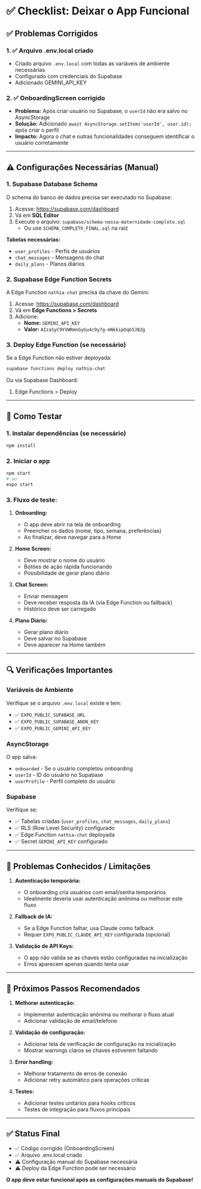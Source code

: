 # ✅ Checklist: Deixar o App Funcional

## ✅ Problemas Corrigidos

### 1. ✅ Arquivo .env.local criado
- Criado arquivo `.env.local` com todas as variáveis de ambiente necessárias
- Configurado com credenciais do Supabase
- Adicionado GEMINI_API_KEY

### 2. ✅ OnboardingScreen corrigido
- **Problema:** Após criar usuário no Supabase, o `userId` não era salvo no AsyncStorage
- **Solução:** Adicionado `await AsyncStorage.setItem('userId', user.id);` após criar o perfil
- **Impacto:** Agora o chat e outras funcionalidades conseguem identificar o usuário corretamente

---

## ⚠️ Configurações Necessárias (Manual)

### 1. Supabase Database Schema
O schema do banco de dados precisa ser executado no Supabase:

1. Acesse: https://supabase.com/dashboard
2. Vá em **SQL Editor**
3. Execute o arquivo: `supabase/schema-nossa-maternidade-completo.sql`
   - Ou use `SCHEMA_COMPLETO_FINAL.sql` na raiz

**Tabelas necessárias:**
- `user_profiles` - Perfis de usuários
- `chat_messages` - Mensagens do chat
- `daily_plans` - Planos diários

### 2. Supabase Edge Function Secrets
A Edge Function `nathia-chat` precisa da chave do Gemini:

1. Acesse: https://supabase.com/dashboard
2. Vá em **Edge Functions > Secrets**
3. Adicione:
   - **Nome:** `GEMINI_API_KEY`
   - **Valor:** `AIzaSyC9YVWRmnGyGu4c9y7g-mNkkipDqb5JBZg`

### 3. Deploy Edge Function (se necessário)
Se a Edge Function não estiver deployada:

```bash
supabase functions deploy nathia-chat
```

Ou via Supabase Dashboard:
1. Edge Functions > Deploy

---

## 🧪 Como Testar

### 1. Instalar dependências (se necessário)
```bash
npm install
```

### 2. Iniciar o app
```bash
npm start
# ou
expo start
```

### 3. Fluxo de teste:

1. **Onboarding:**
   - O app deve abrir na tela de onboarding
   - Preencher os dados (nome, tipo, semana, preferências)
   - Ao finalizar, deve navegar para a Home

2. **Home Screen:**
   - Deve mostrar o nome do usuário
   - Botões de ação rápida funcionando
   - Possibilidade de gerar plano diário

3. **Chat Screen:**
   - Enviar mensagem
   - Deve receber resposta da IA (via Edge Function ou fallback)
   - Histórico deve ser carregado

4. **Plano Diário:**
   - Gerar plano diário
   - Deve salvar no Supabase
   - Deve aparecer na Home também

---

## 🔍 Verificações Importantes

### Variáveis de Ambiente
Verifique se o arquivo `.env.local` existe e tem:
- ✅ `EXPO_PUBLIC_SUPABASE_URL`
- ✅ `EXPO_PUBLIC_SUPABASE_ANON_KEY`
- ✅ `EXPO_PUBLIC_GEMINI_API_KEY`

### AsyncStorage
O app salva:
- `onboarded` - Se o usuário completou onboarding
- `userId` - ID do usuário no Supabase
- `userProfile` - Perfil completo do usuário

### Supabase
Verifique se:
- ✅ Tabelas criadas (`user_profiles`, `chat_messages`, `daily_plans`)
- ✅ RLS (Row Level Security) configurado
- ✅ Edge Function `nathia-chat` deployada
- ✅ Secret `GEMINI_API_KEY` configurado

---

## 🐛 Problemas Conhecidos / Limitações

1. **Autenticação temporária:**
   - O onboarding cria usuários com email/senha temporários
   - Idealmente deveria usar autenticação anônima ou melhorar este fluxo

2. **Fallback de IA:**
   - Se a Edge Function falhar, usa Claude como fallback
   - Requer `EXPO_PUBLIC_CLAUDE_API_KEY` configurada (opcional)

3. **Validação de API Keys:**
   - O app não valida se as chaves estão configuradas na inicialização
   - Erros aparecem apenas quando tenta usar

---

## 📝 Próximos Passos Recomendados

1. **Melhorar autenticação:**
   - Implementar autenticação anônima ou melhorar o fluxo atual
   - Adicionar validação de email/telefone

2. **Validação de configuração:**
   - Adicionar tela de verificação de configuração na inicialização
   - Mostrar warnings claros se chaves estiverem faltando

3. **Error handling:**
   - Melhorar tratamento de erros de conexão
   - Adicionar retry automático para operações críticas

4. **Testes:**
   - Adicionar testes unitários para hooks críticos
   - Testes de integração para fluxos principais

---

## ✅ Status Final

- ✅ Código corrigido (OnboardingScreen)
- ✅ Arquivo .env.local criado
- ⚠️ Configuração manual do Supabase necessária
- ⚠️ Deploy da Edge Function pode ser necessário

**O app deve estar funcional após as configurações manuais do Supabase!**
